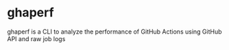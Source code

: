 # ghaperf
ghaperf is a CLI to analyze the performance of GitHub Actions using GitHub API and raw job logs
